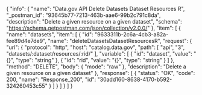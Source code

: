 {
  "info": {
    "name": "Data.gov API Delete Datasets Dataset Resources R",
    "_postman_id": "93645b77-7213-463b-aae6-99b2c791c8da",
    "description": "Delete a given resource on a given dataset",
    "schema": "https://schema.getpostman.com/json/collection/v2.0.0/"
  },
  "item": [
    {
      "name": "datasets",
      "item": [
        {
          "id": "9633311b-2c6a-4cb3-a82a-fee89d4e7de9",
          "name": "deleteDatasetsDatasetResourcesR",
          "request": {
            "url": {
              "protocol": "http",
              "host": "catalog.data.gov",
              "path": [
                "api",
                "3",
                "datasets/:dataset/resources/:rid/"
              ],
              "variable": [
                {
                  "id": "dataset",
                  "value": "{}",
                  "type": "string"
                },
                {
                  "id": "rid",
                  "value": "{}",
                  "type": "string"
                }
              ]
            },
            "method": "DELETE",
            "body": {
              "mode": "raw"
            },
            "description": "Delete a given resource on a given dataset"
          },
          "response": [
            {
              "status": "OK",
              "code": 200,
              "name": "Response_200",
              "id": "30add160-8638-4170-b592-324260453c55"
            }
          ]
        }
      ]
    }
  ]
}